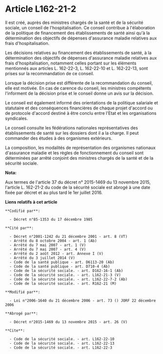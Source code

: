 # Article L162-21-2

Il est créé, auprès des ministres chargés de la santé et de la sécurité sociale, un conseil de l'hospitalisation. Ce conseil
contribue à l'élaboration de la politique de financement des établissements de santé ainsi qu'à la détermination des
objectifs de dépenses d'assurance maladie relatives aux frais d'hospitalisation.

Les décisions relatives au financement des établissements de santé, à la détermination des objectifs de dépenses d'assurance
maladie relatives aux frais d'hospitalisation, notamment celles portant sur les éléments mentionnés aux articles L. 162-22-3,
L. 162-22-10 et L. 162-22-13, sont prises sur la recommandation de ce conseil.

Lorsque la décision prise est différente de la recommandation du conseil, elle est motivée. En cas de carence du conseil, les
ministres compétents l'informent de la décision prise et le conseil donne un avis sur la décision.

Le conseil est également informé des orientations de la politique salariale et statutaire et des conséquences financières de
chaque projet d'accord ou de protocole d'accord destiné à être conclu entre l'Etat et les organisations syndicales.

Le conseil consulte les fédérations nationales représentatives des établissements de santé sur les dossiers dont il a la
charge. Il peut commander des études à des organismes extérieurs.

La composition, les modalités de représentation des organismes nationaux d'assurance maladie et les règles de fonctionnement
du conseil sont déterminées par arrêté conjoint des ministres chargés de la santé et de la sécurité sociale.

**Nota:**

Aux termes de l'article 37 du décret n° 2015-1469 du 13 novembre 2015, l'article L. 162-21-2 du code de la sécurité sociale
est abrogé à une date fixée par décret et au plus tard le 1er juillet 2016.

**Liens relatifs à cet article**

	**Codifié par**:

	  - Décret n°85-1353 du 17 décembre 1985

	**Cité par**:

	  - Décret n°2001-1242 du 21 décembre 2001 - art. 8 (VT)
	  - Arrêté du 8 octobre 2004 - art. 1 (Ab)
	  - Arrêté du 7 mai 2007 - art. 1 (V)
	  - Arrêté du 7 mai 2007 - art. 4 (V)
	  - Arrêté du 2 août 2012 - art. Annexe I (V)
	  - Arrêté du 3 juillet 2014 (V)
	  - Code de la santé publique - art. D6113-20 (Ab)
	  - Code de la santé publique - art. D710-4 (Ab)
	  - Code de la sécurité sociale. - art. D162-16-1 (Ab)
	  - Code de la sécurité sociale. - art. L162-21-3 (V)
	  - Code de la sécurité sociale. - art. L162-22-7-2 (Ab)
	  - Code de la sécurité sociale. - art. R162-21 (M)

	**Modifié par**:

	  - Loi n°2006-1640 du 21 décembre 2006 - art. 73 () JORF 22 décembre 2006

	**Abrogé par**:

	  - Décret n°2015-1469 du 13 novembre 2015 - art. 26 (V)

	**Cite**:

	  - Code de la sécurité sociale. - art. L162-22-10
	  - Code de la sécurité sociale. - art. L162-22-13
	  - Code de la sécurité sociale. - art. L162-22-3
